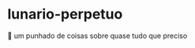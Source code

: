 # lunario-perpetuo
:first_quarter_moon_with_face: um punhado de coisas sobre quase tudo que preciso
